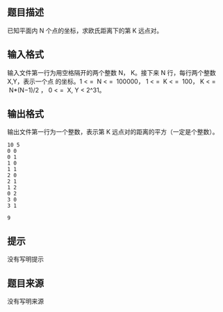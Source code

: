 


## 题目描述
已知平面内 N 个点的坐标，求欧氏距离下的第 K 远点对。
## 输入格式
输入文件第一行为用空格隔开的两个整数 N， K。接下来 N 行，每行两个整数 X,Y，表示一个点
的坐标。1 < =  N < =  100000， 1 < =  K < =  100， K < =  N*(N−1)/2 ， 0 < =  X, Y < 2^31。
## 输出格式
输出文件第一行为一个整数，表示第 K 远点对的距离的平方（一定是个整数）。

```input1
10 5
0 0
0 1
1 0
1 1
2 0
2 1
1 2
0 2
3 0
3 1

```

```output1
9
```

## 提示
没有写明提示
## 题目来源
没有写明来源


